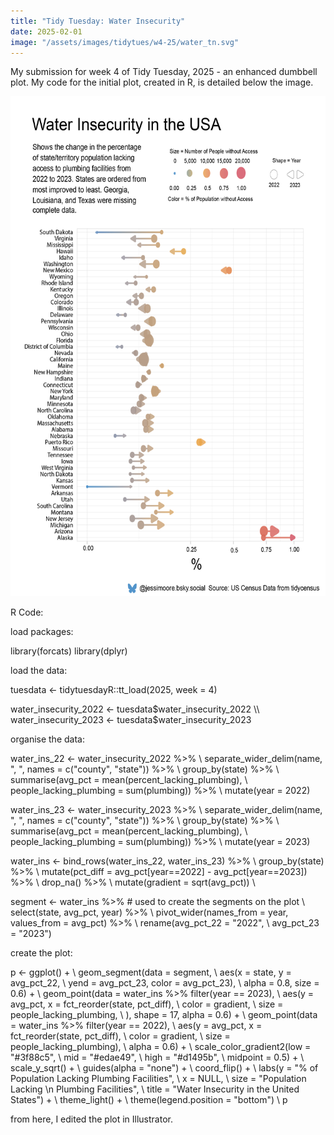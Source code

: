 ```yaml
---
title: "Tidy Tuesday: Water Insecurity"
date: 2025-02-01
image: "/assets/images/tidytues/w4-25/water_tn.svg"
---
```


My submission for week 4 of Tidy Tuesday, 2025 - an enhanced dumbbell plot. My code for the initial plot, created in R, is detailed below the image.

<img src= "/assets/images/tidytues/w4-25/water_ins.png" style="height:800px;width:620px;margin:auto;" />


R Code: 

load packages:

library(forcats)
library(dplyr)

load the data:

tuesdata <- tidytuesdayR::tt_load(2025, week = 4)

water_insecurity_2022 <- tuesdata$water_insecurity_2022 \\
water_insecurity_2023 <- tuesdata$water_insecurity_2023

organise the data:

water_ins_22 <- water_insecurity_2022 %>% \\
  separate_wider_delim(name, ", ", names = c("county", "state")) %>% \\
  group_by(state) %>% \\
  summarise(avg_pct = mean(percent_lacking_plumbing), \\
            people_lacking_plumbing = sum(plumbing)) %>% \\
  mutate(year = 2022)

water_ins_23 <- water_insecurity_2023 %>% \\
  separate_wider_delim(name, ", ", names = c("county", "state")) %>% \\
  group_by(state) %>% \\
  summarise(avg_pct = mean(percent_lacking_plumbing), \\
            people_lacking_plumbing = sum(plumbing)) %>% \\
  mutate(year = 2023)

water_ins <- bind_rows(water_ins_22, water_ins_23) %>% \\
  group_by(state) %>% \\
  mutate(pct_diff = avg_pct[year==2022] - avg_pct[year==2023]) %>% \\
  drop_na() %>% \\
  mutate(gradient = sqrt(avg_pct)) \\

segment <- water_ins %>% # used to create the segments on the plot \\
  select(state, avg_pct, year) %>% \\
  pivot_wider(names_from = year, values_from = avg_pct) %>% \\
  rename(avg_pct_22 = "2022", \\
         avg_pct_23 = "2023")


create the plot:

p <- ggplot() + \\
  geom_segment(data = segment,  \\
               aes(x = state, y = avg_pct_22,  \\
                   yend = avg_pct_23, color = avg_pct_23),  \\
               alpha = 0.8, size = 0.6) + \\
  geom_point(data = water_ins %>% filter(year == 2023), \\
             aes(y = avg_pct, x = fct_reorder(state, pct_diff), \\
                 color = gradient, \\
                 size = people_lacking_plumbing, \\
                 ), shape = 17, alpha = 0.6) + \\
  geom_point(data = water_ins %>% filter(year == 2022), \\
             aes(y = avg_pct, x = fct_reorder(state, pct_diff), \\
                 color = gradient, \\
                 size = people_lacking_plumbing), \\
             alpha = 0.6) + \\
  scale_color_gradient2(low = "#3f88c5",  \\
                        mid = "#edae49",  \\
                        high = "#d1495b", \\
                        midpoint = 0.5) + \\
  scale_y_sqrt() + \\
  guides(alpha = "none") + \\
  coord_flip() + \\
  labs(y = "% of Population Lacking Plumbing Facilities", \\
       x = NULL, \\
       size = "Population Lacking \n Plumbing Facilities", \\
       title = "Water Insecurity in the United States") + \\
  theme_light() + \\
  theme(legend.position = "bottom") \\
p

from here, I edited the plot in Illustrator.
